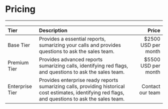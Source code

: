 # Pricing
---

| Tier | Description | Price |
| :----------- | :----------- | -----------: |
| Base Tier | Provides a essential reports, sumarizing your calls and provides questions to ask the sales team.  | $2500 USD per month |
| Premium Tier | Provides advanced reports sumarizing calls, identifying red flags, and questions to ask the sales team. | $5500 USD per month |
| Enterprise Tier | Provides enterprise ready reports sumarizing calls, providing historical cost estimates, identifying red flags, and questions to ask the sales team. | Contact our team |
